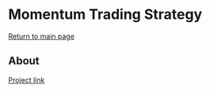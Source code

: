 # Momentum Trading Strategy

[Return to main page](index.md)

## About
[Project link](https://github.com/Juanjo-Capital/jjcap/tree/master/strategies/momentum)